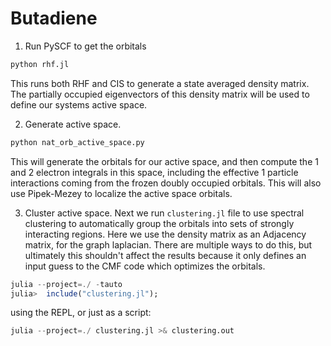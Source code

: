 # Butadiene

1. Run PySCF to get the orbitals

```bash
python rhf.jl
```

This runs both RHF and CIS to generate a state averaged density matrix. 
The partially occupied eigenvectors of this density matrix will be used to define our systems active space. 

2. Generate active space.
```bash
python nat_orb_active_space.py
```
This will generate the orbitals for our active space, and then compute the 1 and 2 electron integrals in this space, 
including the effective 1 particle interactions coming from the frozen doubly occupied orbitals. 
This will also use Pipek-Mezey to localize the active space orbitals. 

3. Cluster active space. 
Next we run `clustering.jl` file to use spectral clustering to automatically group the orbitals into sets
of strongly interacting regions. Here we use the density matrix as an Adjacency matrix, for the graph laplacian. 
There are multiple ways to do this, but ultimately this shouldn't affect the results because it only defines an input guess to the CMF code which optimizes the orbitals. 

```julia
julia --project=./ -tauto 
julia>  include("clustering.jl");
```

using the REPL, or just as a script:

```julia
julia --project=./ clustering.jl >& clustering.out
```

